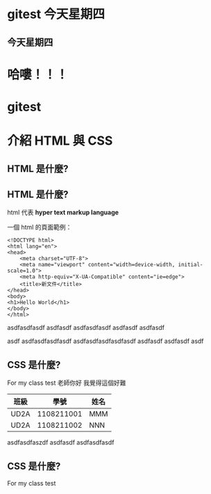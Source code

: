 # gitest 今天星期四
## 今天星期四
# 哈嘍！！！

# gitest

# 介紹 HTML 與 CSS

## HTML 是什麼?

## HTML 是什麼?

html 代表 **hyper text markup language**

一個 html 的頁面範例：

    <!DOCTYPE html>
    <html lang="en">
    <head>
        <meta charset="UTF-8">
        <meta name="viewport" content="width=device-width, initial-scale=1.0">
        <meta http-equiv="X-UA-Compatible" content="ie=edge">
        <title>新文件</title>
    </head>
    <body>
    <h1>Hello World</h1>
    </body>
    </html>

asdfasdfasdf asdfasdf
asdfasdfasdf asdfasdf
asdfasdf

asdf asdfasdfasdfasdf
asdfasdfasdfasdfasdf
asdfasdf asdfasdf asdf

## CSS 是什麼?
For my class test
老師你好 我覺得這個好難

| 班級   |     學號   | 姓名    |
|--------|------------|--------|
| UD2A   | 1108211001 | MMM    |
| UD2A   | 1108211002 | NNN    |


asdfasdfaszdf asdfasdf
asdfasdfasdf

## CSS 是什麼?
For my class test
